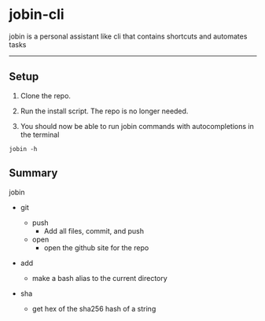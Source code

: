 # jobin-cli

jobin is a personal assistant like cli that contains shortcuts and automates tasks

---

## Setup

1. Clone the repo.

2. Run the install script. The repo is no longer needed.

3. You should now be able to run jobin commands with autocompletions in the terminal

`jobin -h`

## Summary

jobin

- git

  - push
    - Add all files, commit, and push
  - open
    - open the github site for the repo

- add

  - make a bash alias to the current directory

- sha

  - get hex of the sha256 hash of a string


